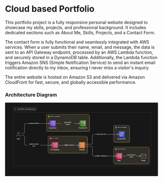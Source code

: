 # Cloud based Portfolio

This portfolio project is a fully responsive personal website designed to showcase my skills, projects, and professional background. It includes dedicated sections such as About Me, Skills, Projects, and a Contact Form.

The contact form is fully functional and seamlessly integrated with AWS services. When a user submits their name, email, and message, the data is sent to an API Gateway endpoint, processed by an AWS Lambda function, and securely stored in a DynamoDB table. Additionally, the Lambda function triggers Amazon SNS (Simple Notification Service) to send an instant email notification directly to my inbox, ensuring I never miss a visitor's inquiry.

The entire website is hosted on Amazon S3 and delivered via Amazon CloudFront for fast, secure, and globally accessible performance.


### Architecture Diagram

![Architecture Diagram](./Architecture_DIagram.png)
